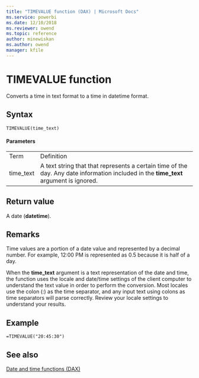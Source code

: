 ```yaml
---
title: "TIMEVALUE function (DAX) | Microsoft Docs"
ms.service: powerbi 
ms.date: 12/10/2018
ms.reviewer: owend
ms.topic: reference
author: minewiskan
ms.author: owend
manager: kfile
---
```

# TIMEVALUE function
Converts a time in text format to a time in datetime format.  
  
## Syntax  
  
```dax
TIMEVALUE(time_text)  
```
  
#### Parameters  
  
|||  
|-|-|  
|Term|Definition|  
|time_text|A text string that that represents a certain time of the day. Any date information included in the **time_text** argument is ignored.|  
  
## Return value  
A date (**datetime**).  
  
## Remarks  
Time values are a portion of a date value and represented by a decimal number. For example, 12:00 PM is represented as 0.5 because it is half of a day.  
  
When the **time_text** argument is a text representation of the date and time, the function uses the locale and date/time settings of the client computer to understand the text value in order to perform the conversion. Most locales use the colon (:) as the time separator, and any input text using colons as time separators will parse correctly. Review your locale settings to understand your results.  
  
## Example  
  
```dax
=TIMEVALUE("20:45:30")  
```
  
## See also  
[Date and time functions &#40;DAX&#41;](date-and-time-functions-dax.md)  
  
